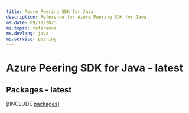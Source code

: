 ```yaml
---
title: Azure Peering SDK for Java
description: Reference for Azure Peering SDK for Java
ms.date: 09/11/2025
ms.topic: reference
ms.devlang: java
ms.service: peering
---
```

# Azure Peering SDK for Java - latest
## Packages - latest
[!INCLUDE [packages](peering-index.md)]